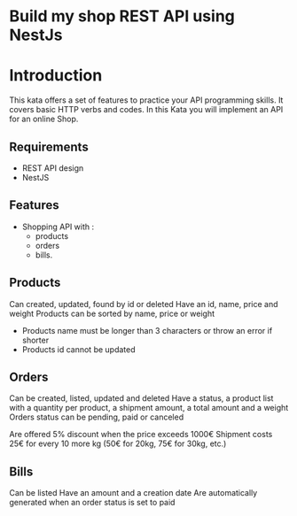 # Build my shop REST API using NestJs

# Introduction 

This kata offers a set of features to practice your API programming skills. It covers basic HTTP verbs and codes.
In this Kata you will implement an API for an online Shop.

## Requirements 

  * REST API design 
  * NestJS

## Features
  * Shopping API with :
    * products
    * orders
    * bills.

## Products

Can created, updated, found by id or deleted
Have an id, name, price and weight
Products can be sorted by name, price or weight


- Products name must be longer than 3 characters or throw an error if shorter
- Products id cannot be updated

## Orders

Can be created, listed, updated and deleted
Have a status, a product list with a quantity per product, a shipment amount, a total amount and a weight
Orders status can be pending, paid or canceled

Are offered 5% discount when the price exceeds 1000€
Shipment costs 25€ for every 10 more kg (50€ for 20kg, 75€ for 30kg, etc.)

## Bills

Can be listed
Have an amount and a creation date
Are automatically generated when an order status is set to paid
